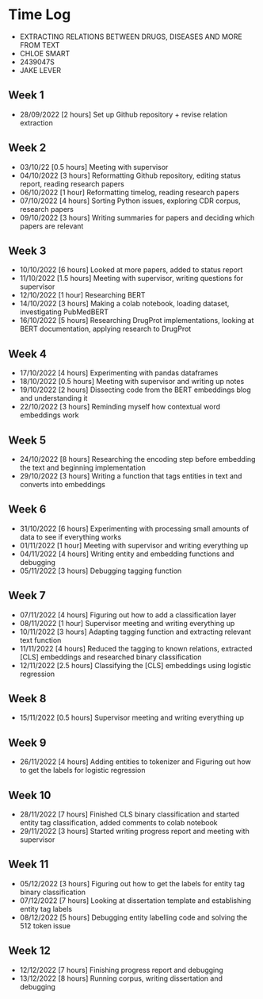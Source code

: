 # Time Log

* EXTRACTING RELATIONS BETWEEN DRUGS, DISEASES AND MORE FROM TEXT
* CHLOE SMART
* 2439047S
* JAKE LEVER

## Week 1

* 28/09/2022 [2 hours] Set up Github repository + revise relation extraction

## Week 2

* 03/10/22 [0.5 hours] Meeting with supervisor
* 04/10/2022 [3 hours] Reformatting Github repository, editing status report, reading research papers
* 06/10/2022 [1 hour] Reformatting timelog, reading research papers
* 07/10/2022 [4 hours] Sorting Python issues, exploring CDR corpus, research papers
* 09/10/2022 [3 hours] Writing summaries for papers and deciding which papers are relevant

## Week 3

* 10/10/2022 [6 hours] Looked at more papers, added to status report
* 11/10/2022 [1.5 hours] Meeting with supervisor, writing questions for supervisor
* 12/10/2022 [1 hour] Researching BERT
* 14/10/2022 [3 hours] Making a colab notebook, loading dataset, investigating PubMedBERT
* 16/10/2022 [5 hours] Researching DrugProt implementations, looking at BERT documentation, applying research to DrugProt

## Week 4

* 17/10/2022 [4 hours] Experimenting with pandas dataframes
* 18/10/2022 [0.5 hours] Meeting with supervisor and writing up notes
* 19/10/2022 [2 hours] Dissecting code from the BERT embeddings blog and understanding it
* 22/10/2022 [3 hours] Reminding myself how contextual word embeddings work

## Week 5

* 24/10/2022 [8 hours] Researching the encoding step before embedding the text and beginning implementation
* 29/10/2022 [3 hours] Writing a function that tags entities in text and converts into embeddings

## Week 6

* 31/10/2022 [6 hours] Experimenting with processing small amounts of data to see if everything works
* 01/11/2022 [1 hour] Meeting with supervisor and writing everything up
* 04/11/2022 [4 hours] Writing entity and embedding functions and debugging
* 05/11/2022 [3 hours] Debugging tagging function

## Week 7

* 07/11/2022 [4 hours] Figuring out how to add a classification layer
* 08/11/2022 [1 hour] Supervisor meeting and writing everything up
* 10/11/2022 [3 hours] Adapting tagging function and extracting relevant text function
* 11/11/2022 [4 hours] Reduced the tagging to known relations, extracted [CLS] embeddings and researched binary classification
* 12/11/2022 [2.5 hours] Classifying the [CLS] embeddings using logistic regression

## Week 8

* 15/11/2022 [0.5 hours] Supervisor meeting and writing everything up

## Week 9

* 26/11/2022 [4 hours] Adding entities to tokenizer and Figuring out how to get the labels for logistic regression

## Week 10

* 28/11/2022 [7 hours] Finished CLS binary classification and started entity tag classification, added comments to colab notebook
* 29/11/2022 [3 hours] Started writing progress report and meeting with supervisor 

## Week 11

* 05/12/2022 [3 hours] Figuring out how to get the labels for entity tag binary classification
* 07/12/2022 [7 hours] Looking at dissertation template and establishing entity tag labels
* 08/12/2022 [5 hours] Debugging entity labelling code and solving the 512 token issue

## Week 12

* 12/12/2022 [7 hours] Finishing progress report and debugging 
* 13/12/2022 [8 hours] Running corpus, writing dissertation and debugging
